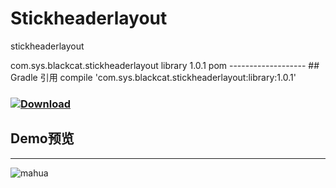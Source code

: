 # Stickheaderlayout
stickheaderlayout

<dependency>
  <groupId>com.sys.blackcat.stickheaderlayout</groupId>
  <artifactId>library</artifactId>
  <version>1.0.1</version>
  <type>pom</type>
</dependency>
-------------------
## Gradle 引用
compile 'com.sys.blackcat.stickheaderlayout:library:1.0.1'

### [ ![Download](https://api.bintray.com/packages/yang747046912/maven/StickHeaderLayout/images/download.svg) ](https://bintray.com/yang747046912/maven/StickHeaderLayout/_latestVersion)

## Demo预览
-------------------------
![mahua](http://7xp66q.com1.z0.glb.clouddn.com/3333.gif)
